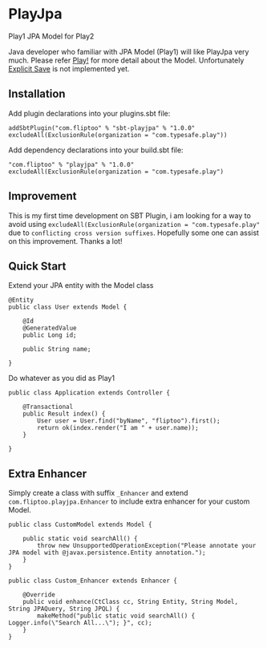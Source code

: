 # PlayJpa
Play1 JPA Model for Play2

Java developer who familiar with JPA Model (Play1) will like PlayJpa very much.
Please refer [Play!](https://www.playframework.com/documentation/1.3.x/jpa#anamefindingFindingobjectsa) for more detail about the Model. Unfortunately [Explicit Save](https://www.playframework.com/documentation/1.3.x/jpa#anamesaveExplicitsavea) is not implemented yet.

## Installation
Add plugin declarations into your plugins.sbt file:
```
addSbtPlugin("com.fliptoo" % "sbt-playjpa" % "1.0.0" excludeAll(ExclusionRule(organization = "com.typesafe.play"))
```
Add dependency declarations into your build.sbt file:
```
"com.fliptoo" % "playjpa" % "1.0.0" excludeAll(ExclusionRule(organization = "com.typesafe.play")
```
## Improvement
This is my first time development on SBT Plugin, i am looking for a way to avoid using `excludeAll(ExclusionRule(organization = "com.typesafe.play"` due to `conflicting cross version suffixes`. Hopefully some one can assist on this improvement. Thanks a lot!

## Quick Start

Extend your JPA entity with the Model class

```
@Entity
public class User extends Model {

    @Id
    @GeneratedValue
    public Long id;

    public String name;

}
```

Do whatever as you did as Play1
```
public class Application extends Controller {

    @Transactional
    public Result index() {
        User user = User.find("byName", "fliptoo").first();
        return ok(index.render("I am " + user.name));
    }

}
```

## Extra Enhancer

Simply create a class with suffix `_Enhancer` and extend `com.fliptoo.playjpa.Enhancer` to include extra enhancer for your custom Model.
```
public class CustomModel extends Model {

    public static void searchAll() {
        throw new UnsupportedOperationException("Please annotate your JPA model with @javax.persistence.Entity annotation.");
    }
}

public class Custom_Enhancer extends Enhancer {

    @Override
    public void enhance(CtClass cc, String Entity, String Model, String JPAQuery, String JPQL) {
        makeMethod("public static void searchAll() { Logger.info(\"Search All...\"); }", cc);
    }
}
```